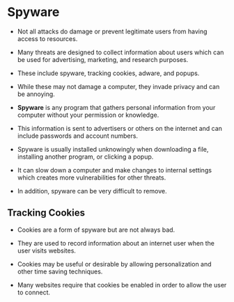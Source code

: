 # Spyware

- Not all attacks do damage or prevent legitimate users from having access to resources. 
- Many threats are designed to collect information about users which can be used for advertising, marketing, and research purposes. 
- These include spyware, tracking cookies, adware, and popups. 
- While these may not damage a computer, they invade privacy and can be annoying.

- **Spyware** is any program that gathers personal information from your computer without your permission or knowledge. 
- This information is sent to advertisers or others on the internet and can include passwords and account numbers.

- Spyware is usually installed unknowingly when downloading a file, installing another program, or clicking a popup. 
- It can slow down a computer and make changes to internal settings which creates more vulnerabilities for other threats. 
- In addition, spyware can be very difficult to remove.

## Tracking Cookies

- Cookies are a form of spyware but are not always bad. 
- They are used to record information about an internet user when the user visits websites. 
- Cookies may be useful or desirable by allowing personalization and other time saving techniques. 

- Many websites require that cookies be enabled in order to allow the user to connect.
